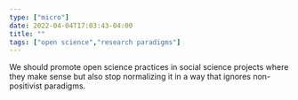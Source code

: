 ```yaml
---
type: ["micro"]
date: 2022-04-04T17:03:43-04:00
title: ""
tags: ["open science","research paradigms"]
---
```

We should promote open science practices in social science projects where they make sense but also stop normalizing it in a way that ignores non-positivist paradigms.
